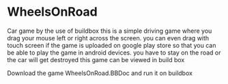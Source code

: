 # WheelsOnRoad
Car game 
by the use of buildbox
this is a simple driving game where you drag your mouse left or right across the screen.
you can even drag with touch screen if the game is uploaded on google play store so that you can be able to play the game in android devices.
you have to stay on the road or the car will get destroyed 
this game can be viewed in build box 


Download the game WheelsOnRoad.BBDoc
and run it on buildbox



